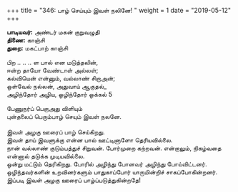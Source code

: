 ﻿+++
title = "346: பாழ் செய்யும் இவள் நலினே!  "
weight = 1
date = "2019-05-12"
+++

**பாடியவர்:** அண்டர் மகன் குறுவழுதி  
**திணை:** காஞ்சி  
**துறை:** மகட்பாற் காஞ்சி  
  
பிற .. .. .. ள பால் என மடுத்தலின்,  
ஈன்ற தாயோ வேண்டாள் அல்லள்;  
கல்வியென் என்னும், வல்லாண் சிறாஅன்;  
ஒள்வேல் நல்லன், அதுவாய் ஆகுதல்_  
அழிந்தோர் அழிய, ஒழிந்தோர் ஒக்கல் 5  
  
பேணுநர்ப் பெறாஅது விளியும்  
புன்தலைப் பெரும்பாழ் செயும் இவள் நலனே.  
   
இவள் அழகு ஊரைப் பாழ் செய்கிறது.  
இவள் தாய் இவளுக்கு என்ன பால் ஊட்டினாளோ தெரியவில்லை.  
நான் வல்லாண் குடும்பத்துச் சிறுவன். போர்முறை கற்றவன். என்றாலும், நிகழ்வதை என்னால் தடுக்க முடியவில்லை.  
ஒன்று மட்டும் தெரிகிறது. போரில் அழிந்து போனவர் அழிந்து போய்விட்டனர். ஒழிந்தவர்களின் உறவினர்களும் பாதுகாப்போர் யாருமின்றிச் சாகப்போகின்றனர்.  
இப்படி இவள் அழகு ஊரைப் பாழ்ப்படுத்துகின்றதே!  
